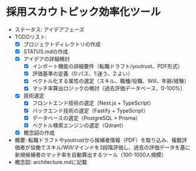 # 採用スカウトピック効率化ツール
- ステータス: アイデアフェーズ
- TODOリスト:
  - [x] プロジェクトディレクトリの作成
  - [x] STATUS.mdの作成
  - [x] アイデアの詳細検討
    - [x] インポート機能の詳細要件（転職ドラフト/youtrust、PDF形式）
    - [x] 評価基準の定義（0:パス、1:迷う、2:よい）
    - [x] ベクトル化する属性の選定（スキル、職種/役職、Will、年齢/経験）
    - [x] マッチ率算出ロジックの検討（過去評価データベース、0-100%）
  - [x] 技術選定
    - [x] フロントエンド技術の選定（Next.js + TypeScript）
    - [x] バックエンド技術の選定（Fastify + TypeScript）
    - [x] データベースの選定（PostgreSQL + Prisma）
    - [x] ベクトル検索エンジンの選定（Qdrant）
  - [x] 概念図の作成
- 概要: 転職ドラフトやyoutrustから候補者情報（PDF）を取り込み、複数評価者が協働でスキル/Will/マインドを3段階評価し、過去の評価データを基に新規候補者のマッチ率を自動算出するツール（100-1000人規模）
- 概念図: architecture.mdに記載
